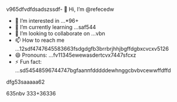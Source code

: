 v965dfvdfdsadszssdf- 👋 Hi, I’m @refecedw
- 👀 I’m interested in ...*96+
- 🌱 I’m currently learning ...saf544
- 💞️ I’m looking to collaborate on ...vbn
- 📫 How to reach me ...12sdf4747645583663fsdgdgfb3brrbrjhhjbgffdgbxcvcxv5126
- 😄 Pronouns: ...fv11345ewewasdertcvx7447sfcxz
- ⚡ Fun fact: ...sd54548596744747bgfааппfdddddewhnggcbvbvcewwffdffd
<!---545450522iki632xz
refeced/refeced is a ✨ special ✨ repositorasdy because its `README.md` fer(this file) appears54on your GitHub prof2522vbile.12cvbbv3545
You can click the Preview link to take a look at your chsdfanges.fgxvcfghbgf
--->dfg53saaaaa62
635nbv
333+36336
